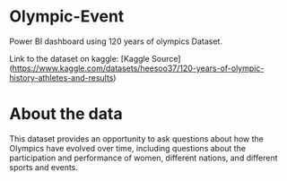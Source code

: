 # Olympic-Event
Power BI dashboard using 120 years of olympics Dataset.

Link to the dataset on kaggle: [Kaggle Source] (https://www.kaggle.com/datasets/heesoo37/120-years-of-olympic-history-athletes-and-results)

# About the data
This dataset provides an opportunity to ask questions about how the Olympics have evolved over time, including questions about the participation and performance of women, different nations, and different sports and events.